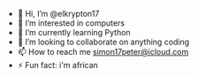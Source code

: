- 👋 Hi, I’m @elkrypton17
- 👀 I’m interested in computers
- 🌱 I’m currently learning Python
- 💞️ I’m looking to collaborate on anything coding
- 📫 How to reach me simon17peter@icloud.com
- ⚡ Fun fact: i'm african

<!---
elkrypton17/elkrypton17 is a ✨ special ✨ repository because its `README.md` (this file) appears on your GitHub profile.
You can click the Preview link to take a look at your changes.
--->
